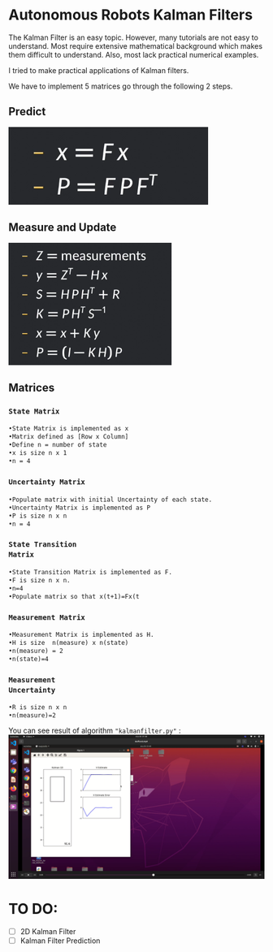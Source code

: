 # Autonomous Robots Kalman Filters

The Kalman Filter is an easy topic. However, many tutorials are not easy to understand. Most require extensive mathematical background which makes them difficult to understand. Also, most lack practical numerical examples.

I tried to make practical applications of Kalman filters.

We have to implement 5 matrices go through the following 2 steps.

## Predict  
![alt text](https://github.com/mftnakrsu/AutonomousRobots-Kalman-Filter/blob/main/images/1.png)

## Measure and Update  
![alt text](https://github.com/mftnakrsu/AutonomousRobots-Kalman-Filter/blob/main/images/2.png)

## Matrices

### <code>State Matrix</code> 
    •State Matrix is implemented as x  
    •Matrix defined as [Row x Column]    
    •Define n = number of state    
    •x is size n x 1  
    •n = 4  
### <code>Uncertainty Matrix</code>
    •Populate matrix with initial Uncertainty of each state.
    •Uncertainty Matrix is implemented as P
    •P is size n x n 
    •n = 4
### <code>State Transition Matrix</code>
    •State Transition Matrix is implemented as F.
    •F is size n x n.
    •n=4
    •Populate matrix so that x(t+1)=Fx(t
### <code>Measurement Matrix</code>
    •Measurement Matrix is implemented as H.
    •H is size  n(measure) x n(state)
    •n(measure) = 2
    •n(state)=4
###   <code>Measurement Uncertainty</code> 
    •R is size n x n
    •n(measure)=2
    
 You can see result of algorithm <code>"kalmanfilter.py"</code> :  
[![IMAGE ALT TEXT HERE](https://github.com/mftnakrsu/AutonomousRobots-Kalman-Filter/blob/main/images/3.png)](https://www.youtube.com/embed/sAvfaQpiEv8)

# TO DO:
- [ ] 2D Kalman Filter
- [ ] Kalman Filter Prediction
